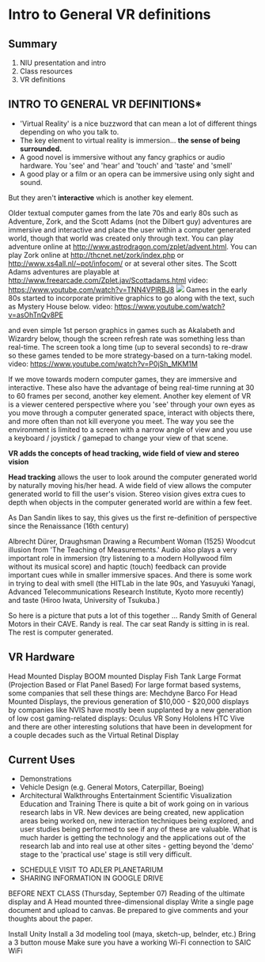 # Intro to General VR definitions

## Summary
1. NIU presentation and intro
2. Class resources
4. VR definitions

## INTRO TO GENERAL VR DEFINITIONS*
- 'Virtual Reality' is a nice buzzword that can mean a lot of different things depending on who you talk to.
- The key element to virtual reality is immersion... __the sense of being surrounded.__
- A good novel is immersive without any fancy graphics or audio hardware. You 'see' and 'hear' and 'touch' and 'taste' and 'smell'
- A good play or a film or an opera can be immersive using only sight and sound.

But they aren't __interactive__ which is another key element.

Older textual computer games from the late 70s and early 80s  such as Adventure, Zork, and the Scott Adams (not the Dilbert guy) adventures  are immersive and interactive and place the user within a computer generated world, though that world was created only through text. You can play adventure online at http://www.astrodragon.com/zplet/advent.html. You can play Zork online at http://thcnet.net/zork/index.php or http://www.xs4all.nl/~pot/infocom/ or at several other sites. The Scott Adams adventures are playable at http://www.freearcade.com/Zplet.jav/Scottadams.html
video: https://www.youtube.com/watch?v=TNN4VPlRBJ8
<a href="https://www.youtube.com/watch?v=TNN4VPlRBJ8"><img src="https://www.youtube.com/watch?v=TNN4VPlRBJ8"/></a>
Games in the early 80s started to incorporate primitive graphics to go along with the text, such as Mystery House below.
video: https://www.youtube.com/watch?v=asOhTnQv8PE

and even simple 1st person graphics in games such as Akalabeth and Wizardry below, though the screen refresh rate was something less than real-time. The screen took a long time (up to several seconds) to re-draw so these games tended to be more strategy-based on a turn-taking model.
video: https://www.youtube.com/watch?v=P0jSh_MKM1M

If we move towards modern computer games, they are immersive and interactive. These also have the advantage of being real-time running at 30 to 60 frames per second, another key element.
Another key element of VR is a viewer centered perspective where you 'see' through your own eyes as you move through a computer generated space, interact with objects there, and more often than not kill everyone you meet. The way you see the environment is limited to a screen with a narrow angle of view and you use a keyboard / joystick / gamepad to change your view of that scene.

__VR adds the concepts of head tracking, wide field of view and stereo vision__

__Head tracking__ allows the user to look around the computer generated world by naturally moving his/her head. A wide field of view allows the computer generated world to fill the user's vision. Stereo vision gives extra cues to depth when objects in the computer generated world are within a few feet.

As Dan Sandin likes to say, this gives us the first re-definition of perspective since the Renaissance (16th century)

Albrecht Dürer, Draughsman Drawing a Recumbent Woman (1525) Woodcut illusion from 'The Teaching of Measurements.'
Audio also plays a very important role in immersion (try listening to a modern Hollywood film without its musical score) and haptic (touch) feedback can provide important cues while in smaller immersive spaces.
And there is some work in trying to deal with smell (the HITLab in the late 90s, and Yasuyuki Yanagi, Advanced Telecommunications Research Institute, Kyoto more recently) and taste (Hiroo Iwata, University of Tsukuba.)

So here is a picture that puts a lot of this together ... Randy Smith of General Motors in their CAVE. Randy is real. The car seat Randy is sitting in is real. The rest is computer generated.

## VR Hardware
Head Mounted Display
BOOM mounted Display
Fish Tank
Large Format (Projection Based or Flat Panel Based)
For large format based systems, some companies that sell these things are:
Mechdyne
Barco
For Head Mounted Displays, the previous generation of $10,000 - $20,000 displays by companies like NVIS have mostly been supplanted by a new generation of low cost gaming-related displays:
Oculus VR
Sony
Hololens
HTC Vive
and there are other interesting solutions that have been in development for a couple decades such as the Virtual Retinal Display

## Current Uses
* Demonstrations
* Vehicle Design (e.g. General Motors, Caterpillar, Boeing)
* Architectural Walkthroughs
Entertainment
Scientific Visualization
Education and Training
There is quite a bit of work going on in various research labs in VR. New devices are being created, new application areas being worked on, new interaction techniques being explored, and user studies being performed to see if any of these are valuable. What is much harder is getting the technology and the applications out of the research lab and into real use at other sites - getting beyond the 'demo' stage to the 'practical use' stage is still very difficult.

- SCHEDULE VISIT TO ADLER PLANETARIUM
- SHARING INFORMATION IN GOOGLE DRIVE


BEFORE NEXT CLASS (Thursday, September 07)
Reading of the ultimate display and A Head mounted three-dimensional display
Write a single page document and upload to canvas. Be prepared to give comments and your thoughts about the paper.

Install Unity 
Install a 3d modeling tool (maya, sketch-up, belnder, etc.)
Bring a 3 button mouse
Make sure you have a working Wi-Fi connection to SAIC WiFi

